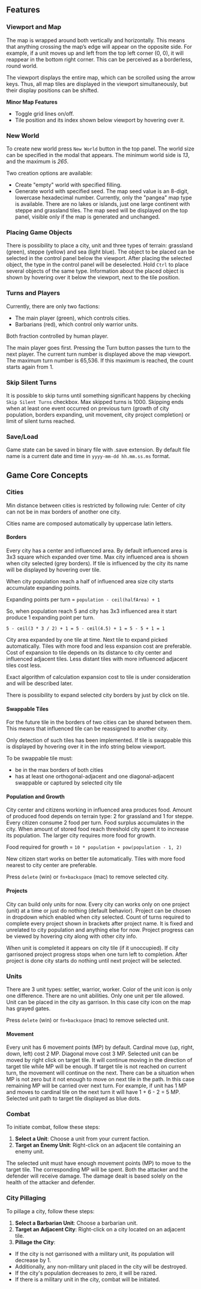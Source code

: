 ## Features

### Viewport and Map

The map is wrapped around both vertically and horizontally. This means that anything crossing the map’s edge will appear on the opposite side. For example, if a unit moves up and left from the top left corner (0, 0), it will reappear in the bottom right corner. This can be perceived as a borderless, round world.

The viewport displays the entire map, which can be scrolled using the arrow keys. Thus, all map tiles are displayed in the viewport simultaneously, but their display positions can be shifted.

**Minor Map Features**

* Toggle grid lines on/off.
* Tile position and its index shown below viewport by hovering over it.

### New World

To create new world press `New World` button in the top panel. The world size can be specified in the modal that appears. The minimum world side is *13*, and the maximum is *265*.

Two creation options are available:
 * Create "empty" world with specified filling.
 * Generate world with specified seed. The map seed value is an 8-digit, lowercase hexadecimal number. Currently, only the "pangea" map type is available. There are no lakes or islands, just one large continent with steppe and grassland tiles. The map seed will be displayed on the top panel, visible only if the map is generated and unchanged.

### Placing Game Objects

There is possibility to place a city, unit and three types of terrain: grassland (green), steppe (yellow) and sea (light blue). The object to be placed can be selected in the control panel below the viewport. After placing the selected object, the type in the control panel will be deselected. Hold `Ctrl` to place several objects of the same type. Information about the placed object is shown by hovering over it below the viewport, next to the tile position.

### Turns and Players

Currently, there are only two factions:

* The main player (green), which controls cities.
* Barbarians (red), which control only warrior units.

Both fraction controlled by human player.

The main player goes first. Pressing the Turn button passes the turn to the next player. The current turn number is displayed above the map viewport. The maximum turn number is 65,536. If this maximum is reached, the count starts again from 1.

### Skip Silent Turns

It is possible to skip turns until something significant happens by checking `Skip Silent Turns` checkbox. Max skipped turns is 1000. Skipping ends when at least one event occurred on previous turn (growth of city population, borders expanding, unit movement, city project completion) or limit of silent turns reached.

### Save/Load

Game state can be saved in binary file with .save extension. By default file name is a current date and time in `yyyy-mm-dd hh.mm.ss.ms` format.

## Game Core Concepts

### Cities

Min distance between cities is restricted by following rule:
Center of city can not be in max borders of another one city.

Cities name are composed automatically by uppercase latin letters.

#### Borders

Every city has a center and influenced area. By default influenced area is 3x3 square which expanded over time. Max city influenced area is shown when city selected (grey borders). If tile is influenced by the city its name will be displayed by hovering over tile.

When city population reach a half of influenced area size city starts accumulate expanding points.

Expanding points per turn = `population - ceil(halfArea) + 1`

So, when population reach 5 and city has 3x3 influenced area it start produce 1 expanding point per turn.

`5 - ceil(3 * 3 / 2) + 1 = 5 - ceil(4.5) + 1 = 5 - 5 + 1 = 1`

City area expanded by one tile at time. Next tile to expand picked automatically. Tiles with more food and less expansion cost are preferable. Cost of expansion to tile depends on its distance to city center and influenced adjacent tiles. Less distant tiles with more influenced adjacent tiles cost less.

Exact algorithm of calculation expansion cost to tile is under consideration and will be described later.

There is possibility to expand selected city borders by just by click on tile.

#### Swappable Tiles

For the future tile in the borders of two cities can be shared between them. This means that influenced tile can be reassigned to another city.

Only detection of such tiles has been implemented. If tile is swappable this is displayed by hovering over it in the info string below viewport.

To be swappable tile must:
* be in the max borders of both cities
* has at least one orthogonal-adjacent and one diagonal-adjacent swappable or captured by selected city tile

#### Population and Growth

City center and citizens working in influenced area produces food. Amount of produced food depends on terrain type: 2 for grassland and 1 for steppe. Every citizen consume 2 food per turn. Food surplus accumulates in the city. When amount of stored food reach threshold city spent it to increase its population. The larger city requires more food for growth.

Food required for growth = `10 * population + pow(population - 1, 2)`

New citizen start works on better tile automatically. Tiles with more food nearest to city center are preferable.

Press `delete` (win) or `fn+backspace` (mac) to remove selected city.

#### Projects

City can build only units for now. Every city can works only on one project (unit) at a time or just do nothing (default behavior). Project can be chosen in dropdown which enabled when city selected. Count of turns required to complete every project shown in brackets after project name. It is fixed and unrelated to city population and anything else for now. Project progress can be viewed by hovering city along with other city info.

When unit is completed it appears on city tile (if it unoccupied). If city garrisoned project progress stops when one turn left to completion. After project is done city starts do nothing until next project will be selected.

### Units

There are 3 unit types: settler, warrior, worker. Color of the unit icon is only one difference. There are no unit abilities. Only one unit per tile allowed. Unit can be placed in the city as garrison. In this case city icon on the map has grayed gates.

Press `delete` (win) or `fn+backspace` (mac) to remove selected unit.

#### Movement

Every unit has 6 movement points (MP) by default. Cardinal move (up, right, down, left) cost 2 MP. Diagonal move cost 3 MP. Selected unit can be moved by right click on target tile. It will continue moving in the direction of target tile while MP will be enough. If target tile is not reached on current turn, the movement will continue on the next. There can be a situation when MP is not zero but it not enough to move on next tile in the path. In this case remaining MP will be carried over next turn. For example, if unit has 1 MP and moves to cardinal tile on the next turn it will have 1 + 6 - 2 = 5 MP. Selected unit path to target tile displayed as blue dots.

### Combat

To initiate combat, follow these steps:

1. **Select a Unit**: Choose a unit from your current faction.
2. **Target an Enemy Unit**: Right-click on an adjacent tile containing an enemy unit.

The selected unit must have enough movement points (MP) to move to the target tile. The corresponding MP will be spent. Both the attacker and the defender will receive damage. The damage dealt is based solely on the health of the attacker and defender.

### City Pillaging

To pillage a city, follow these steps:

1. **Select a Barbarian Unit**: Choose a barbarian unit.
2. **Target an Adjacent City**: Right-click on a city located on an adjacent tile.
3. **Pillage the City**:
  - If the city is not garrisoned with a military unit, its population will decrease by 1.
  - Additionally, any non-military unit placed in the city will be destroyed.
  - If the city's population decreases to zero, it will be razed.
  - If there is a military unit in the city, combat will be initiated.
